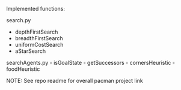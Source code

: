 Implemented functions:

search.py
  - depthFirstSearch
  - breadthFirstSearch
  - uniformCostSearch
  - aStarSearch
  
  searchAgents.py
    - isGoalState
    - getSuccessors
    - cornersHeuristic
    - foodHeuristic
    
 NOTE: See repo readme for overall pacman project link
